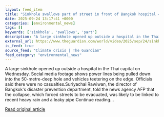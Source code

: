 ```yaml
---
layout: feed_item
title: "Sinkhole swallows part of street in front of Bangkok hospital – video"
date: 2025-09-24 13:17:41 +0000
categories: [environmental_news]
tags: []
keywords: ['sinkhole', 'swallows', 'part']
description: "A large sinkhole opened up outside a hospital in the Thai capital on Wednesday"
external_url: https://www.theguardian.com/world/video/2025/sep/24/sinkhole-swallows-part-of-street-in-front-of-bangkok-hospital-video
is_feed: true
source_feed: "Climate crisis | The Guardian"
feed_category: "environmental_news"
---
```


A large sinkhole opened up outside a hospital in the Thai capital on Wednesday. Social media footage shows power lines being pulled down into the 50-metre-deep hole and vehicles teetering on the edge. Officials said there were no casualties.Suriyachai Rawiwan, the director of Bangkok's disaster prevention department, told the news agency AFP that the collapse, which forced streets to be evacuated, was likely to be linked to recent heavy rain and a leaky pipe Continue reading...

[Read original article](https://www.theguardian.com/world/video/2025/sep/24/sinkhole-swallows-part-of-street-in-front-of-bangkok-hospital-video)

